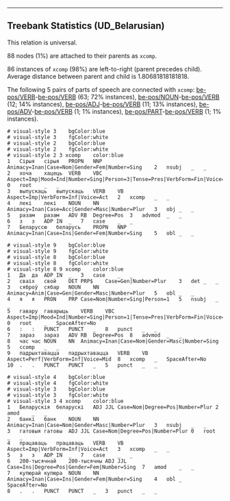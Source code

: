 

--------------------------------------------------------------------------------

## Treebank Statistics (UD_Belarusian)

This relation is universal.

88 nodes (1%) are attached to their parents as `xcomp`.

86 instances of `xcomp` (98%) are left-to-right (parent precedes child).
Average distance between parent and child is 1.80681818181818.

The following 5 pairs of parts of speech are connected with `xcomp`: [be-pos/VERB]()-[be-pos/VERB]() (63; 72% instances), [be-pos/NOUN]()-[be-pos/VERB]() (12; 14% instances), [be-pos/ADJ]()-[be-pos/VERB]() (11; 13% instances), [be-pos/ADV]()-[be-pos/VERB]() (1; 1% instances), [be-pos/PART]()-[be-pos/VERB]() (1; 1% instances).


~~~ conllu
# visual-style 3	bgColor:blue
# visual-style 3	fgColor:white
# visual-style 2	bgColor:blue
# visual-style 2	fgColor:white
# visual-style 2 3 xcomp	color:blue
1	Сірыя	сірыя	PROPN	NNP	Animacy=Inan|Case=Nom|Gender=Fem|Number=Sing	2	nsubj	_	_
2	хоча	хацець	VERB	VBC	Aspect=Imp|Mood=Ind|Number=Sing|Person=3|Tense=Pres|VerbForm=Fin|Voice=Act	0	root	_	_
3	выпускаць	выпускаць	VERB	VB	Aspect=Imp|VerbForm=Inf|Voice=Act	2	xcomp	_	_
4	лекі	лекі	NOUN	NN	Animacy=Inan|Case=Acc|Gender=Masc|Number=Plur	3	obj	_	_
5	разам	разам	ADV	RB	Degree=Pos	3	advmod	_	_
6	з	з	ADP	IN	_	7	case	_	_
7	Беларуссю	беларусь	PROPN	NNP	Animacy=Inan|Case=Ins|Gender=Fem|Number=Sing	5	obl	_	_

~~~


~~~ conllu
# visual-style 9	bgColor:blue
# visual-style 9	fgColor:white
# visual-style 8	bgColor:blue
# visual-style 8	fgColor:white
# visual-style 8 9 xcomp	color:blue
1	Да	да	ADP	IN	_	3	case	_	_
2	сваіх	свой	DET	PRP$	Case=Gen|Number=Plur	3	det	_	_
3	сяброў	сябар	NOUN	NN	Animacy=Anim|Case=Gen|Gender=Masc|Number=Plur	5	obl	_	_
4	я	я	PRON	PRP	Case=Nom|Number=Sing|Person=1	5	nsubj	_	_
5	гавару	гаварыць	VERB	VBC	Aspect=Imp|Mood=Ind|Number=Sing|Person=1|Tense=Pres|VerbForm=Fin|Voice=Act	0	root	_	SpaceAfter=No
6	:	:	PUNCT	PUNCT	_	8	punct	_	_
7	зараз	зараз	ADV	RB	Degree=Pos	8	advmod	_	_
8	час	час	NOUN	NN	Animacy=Inan|Case=Nom|Gender=Masc|Number=Sing	5	ccomp	_	_
9	падрыхтавацца	падрыхтавацца	VERB	VB	Aspect=Perf|VerbForm=Inf|Voice=Mid	8	xcomp	_	SpaceAfter=No
10	.	.	PUNCT	PUNCT	_	5	punct	_	_

~~~


~~~ conllu
# visual-style 4	bgColor:blue
# visual-style 4	fgColor:white
# visual-style 3	bgColor:blue
# visual-style 3	fgColor:white
# visual-style 3 4 xcomp	color:blue
1	Беларускія	беларускі	ADJ	JJL	Case=Nom|Degree=Pos|Number=Plur	2	amod	_	_
2	банкі	банк	NOUN	NN	Animacy=Inan|Case=Nom|Gender=Masc|Number=Plur	3	nsubj	_	_
3	гатовыя	гатовы	ADJ	JJL	Case=Nom|Degree=Pos|Number=Plur	0	root	_	_
4	працаваць	працаваць	VERB	VB	Aspect=Imp|VerbForm=Inf|Voice=Act	3	xcomp	_	_
5	з	з	ADP	IN	_	7	case	_	_
6	200-тысячнай	200-тысячны	ADJ	JJL	Case=Ins|Degree=Pos|Gender=Fem|Number=Sing	7	amod	_	_
7	купюрай	купюра	NOUN	NN	Animacy=Inan|Case=Ins|Gender=Fem|Number=Sing	4	obl	_	SpaceAfter=No
8	.	.	PUNCT	PUNCT	_	3	punct	_	_

~~~


